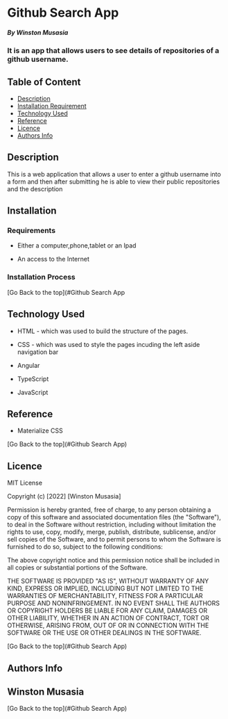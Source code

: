 # Github Search App

##### By Winston Musasia
### It is an app that allows users to see details of repositories of a github username.

## Table of Content

+ [Description](#description)
+ [Installation Requirement](#Installation)
+ [Technology Used](#technology-used)
+ [Reference](#reference)
+ [Licence](#licence)
+ [Authors Info](#author-Info)

## Description
<p>This is a web application that allows a user to enter a github username into a form and then after submitting he is able to view their public repositories and the description</p>

## Installation

### Requirements

* Either a computer,phone,tablet or an Ipad

* An access to the Internet

### Installation Process

[Go Back to the top](#Github Search App
## Technology Used
* HTML - which was used to build the structure of the pages.

* CSS - which was used to style the pages incuding the left aside navigation bar

* Angular

* TypeScript

* JavaScript

## Reference
* Materialize CSS

[Go Back to the top](#Github Search App)

## Licence

MIT License

Copyright (c) [2022] [Winston Musasia]

Permission is hereby granted, free of charge, to any person obtaining a copy
of this software and associated documentation files (the "Software"), to deal
in the Software without restriction, including without limitation the rights
to use, copy, modify, merge, publish, distribute, sublicense, and/or sell
copies of the Software, and to permit persons to whom the Software is
furnished to do so, subject to the following conditions:

The above copyright notice and this permission notice shall be included in all
copies or substantial portions of the Software.

THE SOFTWARE IS PROVIDED "AS IS", WITHOUT WARRANTY OF ANY KIND, EXPRESS OR
IMPLIED, INCLUDING BUT NOT LIMITED TO THE WARRANTIES OF MERCHANTABILITY,
FITNESS FOR A PARTICULAR PURPOSE AND NONINFRINGEMENT. IN NO EVENT SHALL THE
AUTHORS OR COPYRIGHT HOLDERS BE LIABLE FOR ANY CLAIM, DAMAGES OR OTHER
LIABILITY, WHETHER IN AN ACTION OF CONTRACT, TORT OR OTHERWISE, ARISING FROM,
OUT OF OR IN CONNECTION WITH THE SOFTWARE OR THE USE OR OTHER DEALINGS IN THE
SOFTWARE.

[Go Back to the top](#Github Search App)

## Authors Info

## Winston Musasia



[Go Back to the top](#Github Search App)